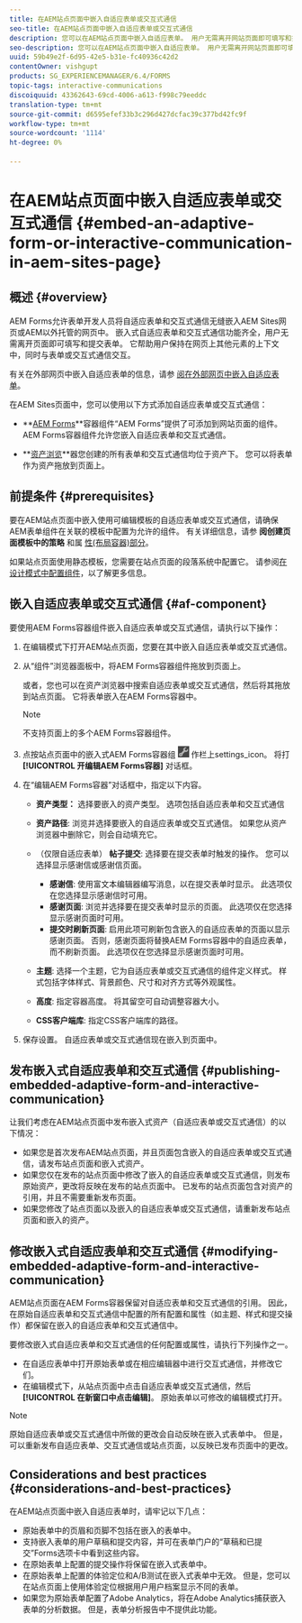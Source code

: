 ```yaml
---
title: 在AEM站点页面中嵌入自适应表单或交互式通信
seo-title: 在AEM站点页面中嵌入自适应表单或交互式通信
description: 您可以在AEM站点页面中嵌入自适应表单。 用户无需离开网站页面即可填写和提交表单。
seo-description: 您可以在AEM站点页面中嵌入自适应表单。 用户无需离开网站页面即可填写和提交表单。
uuid: 59b49e2f-6d95-42e5-b31e-fc40936c42d2
contentOwner: vishgupt
products: SG_EXPERIENCEMANAGER/6.4/FORMS
topic-tags: interactive-communications
discoiquuid: 43362643-69cd-4006-a613-f998c79eeddc
translation-type: tm+mt
source-git-commit: d6595efef33b3c296d427dcfac39c377bd42fc9f
workflow-type: tm+mt
source-wordcount: '1114'
ht-degree: 0%

---
```



# 在AEM站点页面中嵌入自适应表单或交互式通信 {#embed-an-adaptive-form-or-interactive-communication-in-aem-sites-page}

## 概述 {#overview}

AEM Forms允许表单开发人员将自适应表单和交互式通信无缝嵌入AEM Sites网页或AEM以外托管的网页中。 嵌入式自适应表单和交互式通信功能齐全，用户无需离开页面即可填写和提交表单。 它帮助用户保持在网页上其他元素的上下文中，同时与表单或交互式通信交互。

有关在外部网页中嵌入自适应表单的信息，请参 [阅在外部网页中嵌入自适应表单](/help/forms/using/embed-adaptive-form-external-web-page.md)。

在AEM Sites页面中，您可以使用以下方式添加自适应表单或交互式通信：

* **[AEM Forms](/help/forms/using/embed-adaptive-form-aem-sites.md#af-component)**容器组件“AEM Forms”提供了可添加到网站页面的组件。 AEM Forms容器组件允许您嵌入自适应表单和交互式通信。

* **[资产浏览](/help/forms/using/embed-adaptive-form-aem-sites.md#asset-browser)**器您创建的所有表单和交互式通信均位于资产下。 您可以将表单作为资产拖放到页面上。

## 前提条件 {#prerequisites}

要在AEM站点页面中嵌入使用可编辑模板的自适应表单或交互式通信，请确保AEM表单组件在关联的模板中配置为允许的组件。 有关详细信息，请参 **阅创建页面模板中的策略** 和属 [性(布局容器)部分](/help/sites-authoring/templates.md)。

如果站点页面使用静态模板，您需要在站点页面的段落系统中配置它。 请参阅[在设计模式中配置组件](/help/sites-authoring/default-components-designmode.md)，以了解更多信息。

## 嵌入自适应表单或交互式通信 {#af-component}

要使用AEM Forms容器组件嵌入自适应表单或交互式通信，请执行以下操作：

1. 在编辑模式下打开AEM站点页面，您要在其中嵌入自适应表单或交互式通信。
1. 从“组件”浏览器面板中，将AEM Forms容器组件拖放到页面上。

   或者，您也可以在资产浏览器中搜索自适应表单或交互式通信，然后将其拖放到站点页面。 它将表单嵌入在AEM Forms容器中。

   >[!NOTE]
   >
   >不支持页面上的多个AEM Forms容器组件。

1. 点按站点页面中的嵌入式AEM Forms容器组 ![件，然后点按操](assets/settings_icon.png) 作栏上settings_icon。 将打 **[!UICONTROL 开编辑AEM Forms容器]** 对话框。
1. 在“编辑AEM Forms容器”对话框中，指定以下内容。

   * **资产类型：** 选择要嵌入的资产类型。 选项包括自适应表单和交互式通信
   * **资产路径**: 浏览并选择要嵌入的自适应表单或交互式通信。 如果您从资产浏览器中删除它，则会自动填充它。
   * （仅限自适应表单） **帖子提交**: 选择要在提交表单时触发的操作。 您可以选择显示感谢信或感谢信页面。

      * **感谢信**: 使用富文本编辑器编写消息，以在提交表单时显示。 此选项仅在您选择显示感谢信时可用。
      * **感谢页面**: 浏览并选择要在提交表单时显示的页面。 此选项仅在您选择显示感谢页面时可用。
      * **提交时刷新页面**: 启用此项可刷新包含嵌入的自适应表单的页面以显示感谢页面。 否则，感谢页面将替换AEM Forms容器中的自适应表单，而不刷新页面。 此选项仅在您选择显示感谢页面时可用。
   * **主题**: 选择一个主题，它为自适应表单或交互式通信的组件定义样式。 样式包括字体样式、背景颜色、尺寸和对齐方式等外观属性。
   * **高度**: 指定容器高度。 将其留空可自动调整容器大小。
   * **CSS客户端库**: 指定CSS客户端库的路径。


1. 保存设置。 自适应表单或交互式通信现在嵌入到页面中。

## 发布嵌入式自适应表单和交互式通信 {#publishing-embedded-adaptive-form-and-interactive-communication}

让我们考虑在AEM站点页面中发布嵌入式资产（自适应表单或交互式通信）的以下情况：

* 如果您是首次发布AEM站点页面，并且页面包含嵌入的自适应表单或交互式通信，请发布站点页面和嵌入式资产。
* 如果您仅在发布的站点页面中修改了嵌入的自适应表单或交互式通信，则发布原始资产，更改将反映在发布的站点页面中。 已发布的站点页面包含对资产的引用，并且不需要重新发布页面。
* 如果您修改了站点页面以及嵌入的自适应表单或交互式通信，请重新发布站点页面和嵌入的资产。

## 修改嵌入式自适应表单和交互式通信 {#modifying-embedded-adaptive-form-and-interactive-communication}

AEM站点页面在AEM Forms容器保留对自适应表单和交互式通信的引用。 因此，在原始自适应表单和交互式通信中配置的所有配置和属性（如主题、样式和提交操作）都保留在嵌入的自适应表单和交互式通信中。

要修改嵌入式自适应表单和交互式通信的任何配置或属性，请执行下列操作之一。

* 在自适应表单中打开原始表单或在相应编辑器中进行交互式通信，并修改它们。
* 在编辑模式下，从站点页面中点击自适应表单或交互式通信，然后 **[!UICONTROL 在新窗口中点击编辑]**。 原始表单以可修改的编辑模式打开。

>[!NOTE]
>
>原始自适应表单或交互式通信中所做的更改会自动反映在嵌入式表单中。 但是，可以重新发布自适应表单、交互式通信或站点页面，以反映已发布页面中的更改。

## Considerations and best practices {#considerations-and-best-practices}

在AEM站点页面中嵌入自适应表单时，请牢记以下几点：

* 原始表单中的页眉和页脚不包括在嵌入的表单中。
* 支持嵌入表单的用户草稿和提交内容，并可在表单门户的“草稿和已提交”Forms选项卡中看到这些内容。
* 在原始表单上配置的提交操作将保留在嵌入式表单中。
* 在原始表单上配置的体验定位和A/B测试在嵌入式表单中无效。 但是，您可以在站点页面上使用体验定位根据用户用户档案显示不同的表单。
* 如果您为原始表单配置了Adobe Analytics，将在Adobe Analytics捕获嵌入表单的分析数据。 但是，表单分析报告中不提供此功能。

